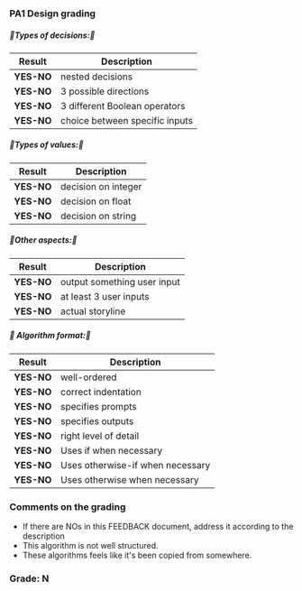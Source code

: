 ### PA1 Design grading

##### 🔺Types of decisions:🔻

|Result |Description|
|------------|-----------------------------------------|
| **YES-NO** | nested decisions |
| **YES-NO** | 3 possible directions|
| **YES-NO** | 3 different Boolean operators|
| **YES-NO** | choice between specific inputs|

##### 🔺Types of values:🔻

|Result |Description|
|------------|-----------------------------------------|
| **YES-NO** | decision on integer|
| **YES-NO** | decision on float|
| **YES-NO** | decision on string|

##### 🔺Other aspects:🔻

|Result |Description|
|------------|-----------------------------------------|
| **YES-NO** | output something user input|
| **YES-NO** | at least 3 user inputs|
| **YES-NO** | actual storyline|

##### 🔺 Algorithm format:🔻

|Result |Description|
|------------|-----------------------------------------|
| **YES-NO** | well-ordered|
| **YES-NO** | correct indentation|
| **YES-NO** | specifies prompts|
| **YES-NO** | specifies outputs|
| **YES-NO** | right level of detail|
| **YES-NO** | Uses if when necessary|
| **YES-NO** | Uses otherwise-if when necessary|
| **YES-NO** | Uses otherwise when necessary|

### Comments on the grading
- If there are NOs in this FEEDBACK document, address it according to the description
- This algorithm is not well structured. 
- These algorithms feels like it's been copied from somewhere. 
### Grade: N